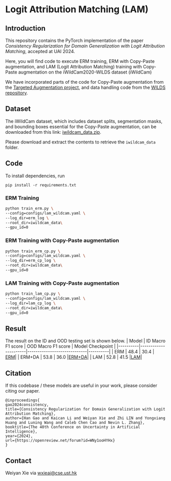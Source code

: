 # Logit Attribution Matching (LAM)

## Introduction

This repository contains the PyTorch implementation of the paper *Consistency Regularization for Domain Generalization with Logit Attribution Matching*, accepted at UAI 2024.

Here, you will find code to execute ERM training, ERM with Copy-Paste augmentation, and LAM (Logit Attribution Matching) training with Copy-Paste augmentation on the iWildCam2020-WILDS dataset (iWildCam)

We have incorporated parts of the code for Copy-Paste augmentation from the [Targeted Augmentation project](https://github.com/i-gao/targeted-augs), and data handling code from the [WILDS repository](https://github.com/p-lambda/wilds).

## Dataset

The iWildCam dataset, which includes dataset splits, segmentation masks, and bounding boxes essential for the Copy-Paste augmentation, can be downloaded from this link: [iwildcam_data.zip](https://hkustconnect-my.sharepoint.com/:u:/g/personal/wxieai_connect_ust_hk/EUZoLIp5ZHtPhJ67X3F0hw0BdN-pZ1OWmT3FlBaOfwDUbA?e=wfKf4H).

Please download and extract the contents to retrieve the `iwildcam_data` folder.

## Code
To install dependencies, run
```
pip install -r requirements.txt
```

### ERM Training
```bash
python train_erm.py \
--config=configs/lam_wildcam.yaml \
--log_dir=erm_log \
--root_dir=iwildcam_data\
--gpu_id=0
```

### ERM Training with Copy-Paste augmentation
```bash
python train_erm_cp.py \
--config=configs/lam_wildcam.yaml \
--log_dir=erm_cp_log \
--root_dir=iwildcam_data\
--gpu_id=0
```

### LAM Training with Copy-Paste augmentation
```bash
python train_lam_cp.py \
--config=configs/lam_wildcam.yaml \
--log_dir=lam_cp_log \
--root_dir=iwildcam_data\
--gpu_id=0
```

## Result

The result on the ID and OOD testing set  is shown below.
| Model    | ID Macro F1 score | OOD Macro F1 score | Model Checkpoint    |
|----------|----------------------|-----------------------------|----------|
| ERM      |     48.4           |   30.4                  | [ERM](https://hkustconnect-my.sharepoint.com/:u:/g/personal/wxieai_connect_ust_hk/ETidGoFRpn5IkHv_AIJhzNoBZnmezfwKG1MFF6Ygb7kfCA?e=Qfw1cC)|
| ERM+DA   |     53.8   |          36.0              |[ERM+DA](https://hkustconnect-my.sharepoint.com/:u:/g/personal/wxieai_connect_ust_hk/EeY6_sF4I75Hvy6L3QMMxgEBIZbZhop10gG75YNOK-aUNQ?e=KrN7BW)|
| LAM      |     52.8          |   41.5                   |[LAM](https://hkustconnect-my.sharepoint.com/:u:/g/personal/wxieai_connect_ust_hk/EcO6ybPmm-ZPo49ZyupogEkBRvfNnbWk2coBxyPburPVxA?e=UEyOcp)|

## Citation
If this codebase / these models are useful in your work, please consider citing our paper.

```
@inproceedings{
gao2024consistency,
title={Consistency Regularization for Domain Generalization with Logit Attribution Matching},
author={Han Gao and Kaican Li and Weiyan Xie and Zhi LIN and Yongxiang Huang and Luning Wang and Caleb Chen Cao and Nevin L. Zhang},
booktitle={The 40th Conference on Uncertainty in Artificial Intelligence},
year={2024},
url={https://openreview.net/forum?id=WNy1ooHYHx}
}
```

## Contact
Weiyan Xie via wxieai@cse.ust.hk
